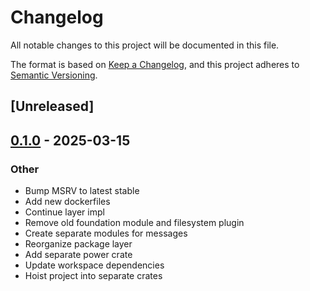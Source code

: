 # Changelog

All notable changes to this project will be documented in this file.

The format is based on [Keep a Changelog](https://keepachangelog.com/en/1.0.0/),
and this project adheres to [Semantic Versioning](https://semver.org/spec/v2.0.0.html).

## [Unreleased]

## [0.1.0](https://github.com/fossable/sandpolis/releases/tag/sandpolis-package-v0.1.0) - 2025-03-15

### Other

- Bump MSRV to latest stable
- Add new dockerfiles
- Continue layer impl
- Remove old foundation module and filesystem plugin
- Create separate modules for messages
- Reorganize package layer
- Add separate power crate
- Update workspace dependencies
- Hoist project into separate crates
